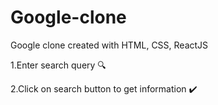 # Google-clone
Google clone created with HTML, CSS, ReactJS

1.Enter search query 🔍

2.Click on search button to get information ✔️
